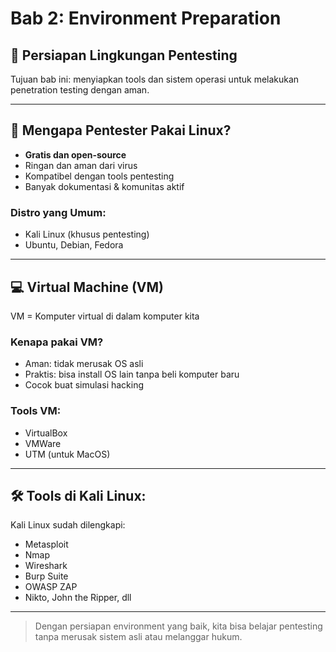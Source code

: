 # Bab 2: Environment Preparation

## 🔧 Persiapan Lingkungan Pentesting

Tujuan bab ini: menyiapkan tools dan sistem operasi untuk melakukan penetration testing dengan aman.

---

## 🐧 Mengapa Pentester Pakai Linux?

- **Gratis dan open-source**
- Ringan dan aman dari virus
- Kompatibel dengan tools pentesting
- Banyak dokumentasi & komunitas aktif

### Distro yang Umum:
- Kali Linux (khusus pentesting)
- Ubuntu, Debian, Fedora

---

## 💻 Virtual Machine (VM)

VM = Komputer virtual di dalam komputer kita

### Kenapa pakai VM?
- Aman: tidak merusak OS asli
- Praktis: bisa install OS lain tanpa beli komputer baru
- Cocok buat simulasi hacking

### Tools VM:
- VirtualBox
- VMWare
- UTM (untuk MacOS)

---

## 🛠 Tools di Kali Linux:

Kali Linux sudah dilengkapi:
- Metasploit
- Nmap
- Wireshark
- Burp Suite
- OWASP ZAP
- Nikto, John the Ripper, dll

---

> Dengan persiapan environment yang baik, kita bisa belajar pentesting tanpa merusak sistem asli atau melanggar hukum.
